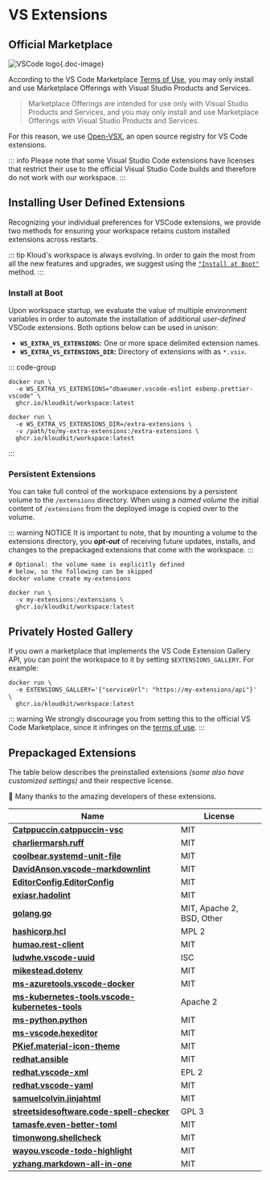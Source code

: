 # VS Extensions

## Official Marketplace

![VSCode logo](/icons/vscode.svg){.doc-image}

According to the VS Code Marketplace [Terms of Use](https://aka.ms/vsmarketplace-ToU), you
may only install and use Marketplace Offerings with Visual Studio Products and Services.

> Marketplace Offerings are intended for use only with Visual Studio Products and
> Services, and you may only install and use Marketplace Offerings with Visual Studio
> Products and Services.

For this reason, we use [Open-VSX](https://open-vsx.org), an open source registry for VS
Code extensions.

::: info
Please note that some Visual Studio Code extensions have licenses that restrict their use
to the official Visual Studio Code builds and therefore do not work with our workspace.
:::

## Installing User Defined Extensions

Recognizing your individual preferences for VSCode extensions, we provide two methods for
ensuring your workspace retains custom installed extensions across restarts.

::: tip
Kloud's workspace is always evolving.
In order to gain the most from all the new features and upgrades, we suggest using the
[`"Install at Boot"`](#install-at-boot) method.
:::

### Install at Boot

Upon workspace startup, we evaluate the value of multiple environment variables in order
to automate the installation of additional *user-defined* VSCode extensions.
Both options below can be used in unison:

- **`WS_EXTRA_VS_EXTENSIONS`:** One or more space delimited extension names.
- **`WS_EXTRA_VS_EXTENSIONS_DIR`:** Directory of extensions with as `*.vsix`.

::: code-group

```sh{2} [list]
docker run \
  -e WS_EXTRA_VS_EXTENSIONS="dbaeumer.vscode-eslint esbenp.prettier-vscode" \
  ghcr.io/kloudkit/workspace:latest
```

```sh{2,3} [directory]
docker run \
  -e WS_EXTRA_VS_EXTENSIONS_DIR=/extra-extensions \
  -v /path/to/my-extra-extensions:/extra-extensions \
  ghcr.io/kloudkit/workspace:latest
```

:::

### Persistent Extensions

You can take full control of the workspace extensions by a persistent volume to the
`/extensions` directory.
When using a *named volume* the initial content of `/extensions` from the deployed image
is copied over to the volume.

::: warning NOTICE
It is important to note, that by mounting a volume to the extensions directory, you
***opt-out*** of receiving future updates, installs, and changes to the prepackaged
extensions that come with the workspace.
:::

```sh{3,6}
# Optional: the volume name is explicitly defined
# below, so the following can be skipped
docker volume create my-extensions

docker run \
  -v my-extensions:/extensions \
  ghcr.io/kloudkit/workspace:latest
```

## Privately Hosted Gallery

If you own a marketplace that implements the VS Code Extension Gallery API, you can point
the workspace to it by setting `$EXTENSIONS_GALLERY`.
For example:

```sh{2}
docker run \
  -e EXTENSIONS_GALLERY='{"serviceUrl": "https://my-extensions/api"}' \
  ghcr.io/kloudkit/workspace:latest
```

::: warning
We strongly discourage you from setting this to the official VS Code Marketplace, since it
infringes on the [terms of use](https://aka.ms/vsmarketplace-ToU).
:::

## Prepackaged Extensions

The table below describes the preinstalled extensions *(some also have customized settings)*
and their respective license.

👏 Many thanks to the amazing developers of these extensions.

| Name                                                | License                   |
| --------------------------------------------------- | ------------------------- |
| **[Catppuccin.catppuccin-vsc][]**                   | MIT                       |
| **[charliermarsh.ruff][]**                          | MIT                       |
| **[coolbear.systemd-unit-file][]**                  | MIT                       |
| **[DavidAnson.vscode-markdownlint][]**              | MIT                       |
| **[EditorConfig.EditorConfig][]**                   | MIT                       |
| **[exiasr.hadolint][]**                             | MIT                       |
| **[golang.go][]**                                   | MIT, Apache 2, BSD, Other |
| **[hashicorp.hcl][]**                               | MPL 2                     |
| **[humao.rest-client][]**                           | MIT                       |
| **[ludwhe.vscode-uuid][]**                          | ISC                       |
| **[mikestead.dotenv][]**                            | MIT                       |
| **[ms-azuretools.vscode-docker][]**                 | MIT                       |
| **[ms-kubernetes-tools.vscode-kubernetes-tools][]** | Apache 2                  |
| **[ms-python.python][]**                            | MIT                       |
| **[ms-vscode.hexeditor][]**                         | MIT                       |
| **[PKief.material-icon-theme][]**                   | MIT                       |
| **[redhat.ansible][]**                              | MIT                       |
| **[redhat.vscode-xml][]**                           | EPL 2                     |
| **[redhat.vscode-yaml][]**                          | MIT                       |
| **[samuelcolvin.jinjahtml][]**                      | MIT                       |
| **[streetsidesoftware.code-spell-checker][]**       | GPL 3                     |
| **[tamasfe.even-better-toml][]**                    | MIT                       |
| **[timonwong.shellcheck][]**                        | MIT                       |
| **[wayou.vscode-todo-highlight][]**                 | MIT                       |
| **[yzhang.markdown-all-in-one][]**                  | MIT                       |

[Catppuccin.catppuccin-vsc]: https://marketplace.visualstudio.com/items/Catppuccin.catppuccin-vsc/license
[charliermarsh.ruff]: https://marketplace.visualstudio.com/items/charliermarsh.ruff/license
[coolbear.systemd-unit-file]: https://marketplace.visualstudio.com/items/coolbear.systemd-unit-file/license
[DavidAnson.vscode-markdownlint]: https://marketplace.visualstudio.com/items/DavidAnson.vscode-markdownlint/license
[EditorConfig.EditorConfig]: https://marketplace.visualstudio.com/items/EditorConfig.EditorConfig/license
[exiasr.hadolint]: https://marketplace.visualstudio.com/items/exiasr.hadolint/license
[golang.go]: https://marketplace.visualstudio.com/items/golang.go/license
[hashicorp.hcl]: https://marketplace.visualstudio.com/items/hashicorp.hcl/license
[humao.rest-client]: https://marketplace.visualstudio.com/items/humao.rest-client/license
[ludwhe.vscode-uuid]: https://marketplace.visualstudio.com/items/ludwhe.vscode-uuid/license
[mikestead.dotenv]: https://marketplace.visualstudio.com/items/mikestead.dotenv/license
[ms-azuretools.vscode-docker]: https://marketplace.visualstudio.com/items/ms-azuretools.vscode-docker/license
[ms-kubernetes-tools.vscode-kubernetes-tools]: https://marketplace.visualstudio.com/items/ms-kubernetes-tools.vscode-kubernetes-tools/license
[ms-python.python]: https://marketplace.visualstudio.com/items/ms-python.python/license
[ms-vscode.hexeditor]: https://marketplace.visualstudio.com/items/ms-vscode.hexeditor/license
[PKief.material-icon-theme]: https://marketplace.visualstudio.com/items/PKief.material-icon-theme/license
[redhat.ansible]: https://marketplace.visualstudio.com/items/redhat.ansible/license
[redhat.vscode-xml]: https://marketplace.visualstudio.com/items/redhat.vscode-xml/license
[redhat.vscode-yaml]: https://marketplace.visualstudio.com/items/redhat.vscode-yaml/license
[samuelcolvin.jinjahtml]: https://marketplace.visualstudio.com/items/samuelcolvin.jinjahtml/license
[streetsidesoftware.code-spell-checker]: https://marketplace.visualstudio.com/items/streetsidesoftware.code-spell-checker/license
[tamasfe.even-better-toml]: https://marketplace.visualstudio.com/items/tamasfe.even-better-toml/license
[timonwong.shellcheck]: https://marketplace.visualstudio.com/items/timonwong.shellcheck/license
[wayou.vscode-todo-highlight]: https://marketplace.visualstudio.com/items/wayou.vscode-todo-highlight/license
[yzhang.markdown-all-in-one]: https://marketplace.visualstudio.com/items/yzhang.markdown-all-in-one/license
